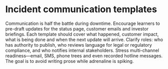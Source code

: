 # Incident communication templates

Communication is half the battle during downtime. Encourage learners to pre-draft updates for the status page, customer emails and investor briefings. Each template should cover what happened, customer impact, what is being done and when the next update will arrive. Clarify roles: who has authority to publish, who reviews language for legal or regulatory compliance, and who notifies internal stakeholders. Stress multi-channel readiness—email, SMS, phone trees and even recorded hotline messages. The goal is to avoid writing prose while adrenaline is spiking.
